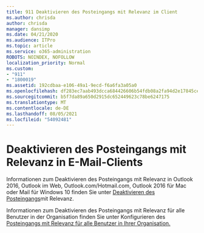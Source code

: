 ```yaml
---
title: 911 Deaktivieren des Posteingangs mit Relevanz im Client
ms.author: chrisda
author: chrisda
manager: dansimp
ms.date: 04/21/2020
ms.audience: ITPro
ms.topic: article
ms.service: o365-administration
ROBOTS: NOINDEX, NOFOLLOW
localization_priority: Normal
ms.custom:
- "911"
- "1800019"
ms.assetid: 192cdbaa-e106-49a1-9ecd-f6a6fa3a05a0
ms.openlocfilehash: df283ec7aab493dcca684426606b54fdb08a2fa94d2e17845cefc028ed4407c5
ms.sourcegitcommit: b5f7da89a650d2915dc652449623c78be6247175
ms.translationtype: MT
ms.contentlocale: de-DE
ms.lasthandoff: 08/05/2021
ms.locfileid: "54092481"
---
```

# <a name="turn-off-focused-inbox-in-email-clients"></a>Deaktivieren des Posteingangs mit Relevanz in E-Mail-Clients

Informationen zum Deaktivieren des Posteingangs mit Relevanz in Outlook 2016, Outlook im Web, Outlook.com/Hotmail.com, Outlook 2016 für Mac oder Mail für Windows 10 finden Sie unter [Deaktivieren des Posteingangs](https://support.office.com/article/f714d94d-9e63-4217-9ccb-6cb2986aa1b2.aspx)mit Relevanz.

Informationen zum Deaktivieren des Posteingangs mit Relevanz für alle Benutzer in der Organisation finden Sie unter Konfigurieren des [Posteingangs mit Relevanz für alle Benutzer in Ihrer Organisation.](https://docs.microsoft.com/microsoft-365/admin/setup/configure-focused-inbox)
